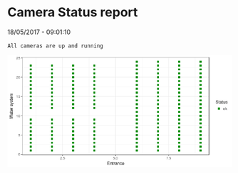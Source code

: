 Camera Status report
================
18/05/2017 - 09:01:10

    All cameras are up and running

![](camreport_files/figure-markdown_github/unnamed-chunk-2-1.png)
